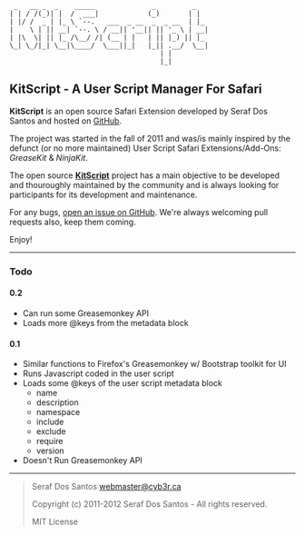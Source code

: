 ```
 _   __ _  _    _____              _         _   
| | / /(_)| |  /  ___|            (_)       | |  
| |/ /  _ | |_ \ `--.   ___  _ __  _  _ __  | |_ 
|    \ | || __| `--. \ / __|| '__|| || '_ \ | __|
| |\  \| || |_ /\__/ /| (__ | |   | || |_) || |_ 
\_| \_/|_| \__|\____/  \___||_|   |_|| .__/  \__|
                                     | |         
                                     |_|         
```

## KitScript - A User Script Manager For Safari

**KitScript** is an open source Safari Extension developed by Seraf Dos Santos and hosted on [GitHub](https://github.com/Syr3f/KitScript).

The project was started in the fall of 2011 and was/is mainly inspired by the defunct (or no more maintained) User Script Safari Extensions/Add-Ons: *GreaseKit* &amp; *NinjaKit*.

The open source **[KitScript](https://syr3fgithub.com/KitScript)** project has a main objective to be developed and thouroughly maintained by the community and is always looking for participants for its development and maintenance.

For any bugs, [open an issue on GitHub](https://github.com/Syr3f/KitScript/issues). We're always welcoming pull requests also, keep them coming.

Enjoy!

- - -

### Todo

#### 0.2

* Can run some Greasemonkey API
* Loads more @keys from the metadata block

#### 0.1

* Similar functions to Firefox's Greasemonkey w/ Bootstrap toolkit for UI
* Runs Javascript coded in the user script
* Loads some @keys of the user script metadata block
    * name
    * description
    * namespace
    * include
    * exclude
    * require
    * version
* Doesn't Run Greasemonkey API

- - -

> Seraf Dos Santos <webmaster@cyb3r.ca>
>
> Copyright (c) 2011-2012 Seraf Dos Santos - All rights reserved.
>
> MIT License
